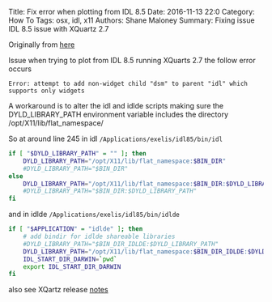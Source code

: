 Title: Fix error when plotting from IDL 8.5 
Date: 2016-11-13 22:0
Category: How To
Tags: osx, idl, x11
Authors: Shane Maloney
Summary: Fixing issue IDL 8.5 issue with XQuartz 2.7

Originally from [here](http://blogs.qub.ac.uk/screenshotsfromtheedge/2016/10/25/xquartz-2-7-10-and-libxt-motif-idl/)



Issue when trying to plot from IDL 8.5 running XQuarts 2.7 the follow error occurs

```
Error: attempt to add non-widget child "dsm" to parent "idl" which supports only widgets
```

A workaround is to alter the idl and idlde scripts making sure the DYLD_LIBRARY_PATH environment variable includes the directory /opt/X11/lib/flat_namespace/

So at around line 245 in idl `/Applications/exelis/idl85/bin/idl`
```bash
if [ "$DYLD_LIBRARY_PATH" = "" ]; then
    DYLD_LIBRARY_PATH="/opt/X11/lib/flat_namespace:$BIN_DIR"
    #DYLD_LIBRARY_PATH="$BIN_DIR"
else
    DYLD_LIBRARY_PATH="/opt/X11/lib/flat_namespace:$BIN_DIR:$DYLD_LIBRARY_PATH"
    #DYLD_LIBRARY_PATH="$BIN_DIR:$DYLD_LIBRARY_PATH"
fi
```

and in idlde `/Applications/exelis/idl85/bin/idlde`

```bash
if [ "$APPLICATION" = "idlde" ]; then
    # add bindir for idlde shareable libraries
    #DYLD_LIBRARY_PATH="$BIN_DIR_IDLDE:$DYLD_LIBRARY_PATH"
    DYLD_LIBRARY_PATH="/opt/X11/lib/flat_namespace:$BIN_DIR_IDLDE:$DYLD_LIBRARY_PATH"
    IDL_START_DIR_DARWIN=`pwd`
    export IDL_START_DIR_DARWIN
fi
```

also see XQartz release [notes](https://www.xquartz.org/releases/bare/XQuartz-2.7.10_rc5.html)

